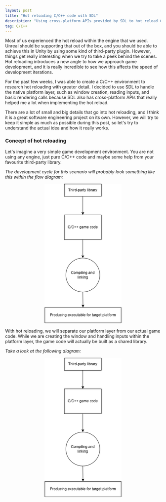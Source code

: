 ```yaml
---
layout: post
title: "Hot reloading C/C++ code with SDL"
description: "Using cross-platform APIs provided by SDL to hot reload C/C++ code."
tag: C/C++
---
```

Most of us experienced the hot reload within the engine that we used. Unreal should be supporting that out of the box, and you should be able to achieve this in Unity by using some kind of third-party plugin. However, things get really interesting when we try to take a peek behind the scenes. Hot reloading introduces a new angle to how we approach game development, and it is really incredible to see how this affects the speed of development iterations.

For the past few weeks, I was able to create a C/C++ environment to research hot reloading with greater detail. I decided to use SDL to handle the native platform layer, such as window creation, reading inputs, and basic rendering calls because SDL also has cross-platform APIs that really helped me a lot when implementing the hot reload.

There are a lot of small and big details that go into hot reloading, and I think it is a great software engineering project on its own. However, we will try to keep it simple as much as possible during this post, so let's try to understand the actual idea and how it really works.

### Concept of hot reloading
Let's imagine a very simple game development environment. You are not using any engine, just pure C/C++ code and maybe some help from your favourite third-party library. 

_The development cycle for this scenario will probably look something like this within the flow diagram:_

<div style="text-align: center;"> 
<img src="https://github.com/iozsaygi/iozsaygi.github.io/blob/main/assets/images/simple-c++-development-iteration.png?raw=true" alt="Simple C/C++ development iteration"> 
</div>

With hot reloading, we will separate our platform layer from our actual game code. While we are creating the window and handling inputs within the platform layer, the game code will actually be built as a shared library.

_Take a look at the following diagram:_

<div style="text-align: center;"> 
<img src="https://github.com/iozsaygi/iozsaygi.github.io/blob/main/assets/images/simple-c++-development-iteration.png?raw=true" alt="Simple C/C++ development iteration"> 
</div>